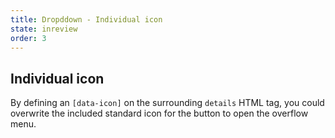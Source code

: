 ```yaml
---
title: Dropddown - Individual icon
state: inreview
order: 3
---
```


## Individual icon

By defining an `[data-icon]` on the surrounding `details` HTML tag, you could overwrite the included standard icon for the button to open the overflow menu.
